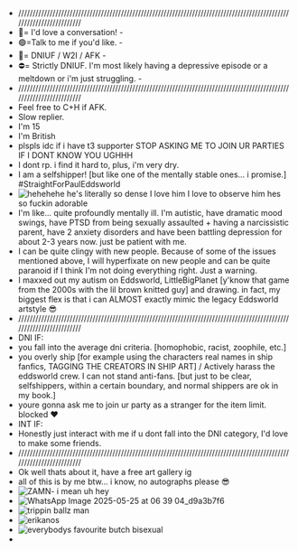 - /////////////////////////////////////////////////////////////////////////////////////////////////////////////////////
- 💬= I'd love a conversation! - 
- 🟢=Talk to me if you'd like. - 
- 🌙= DNIUF / W2I / AFK - 
- ⛔= Strictly DNIUF. I'm most likely having a depressive episode or a meltdown or i'm just struggling. -
- /////////////////////////////////////////////////////////////////////////////////////////////////////////////////////
- Feel free to C+H if AFK.
- Slow replier.
- I'm 15
- I'm British
- plspls idc if i have t3 supporter STOP ASKING ME TO JOIN UR PARTIES IF I DONT KNOW YOU UGHHH  
- I dont rp. i find it hard to, plus, i'm very dry.
- I am a selfshipper! [but like one of the mentally stable ones... i promise.] #StraightForPaulEddsworld 
- ![hehehehe](https://github.com/user-attachments/assets/eac3b13a-e00c-4963-b04a-0f180118062c) he's literally so dense I love him I love to observe him hes so fuckin adorable
- I'm like... quite profoundly mentally ill. I'm autistic, have dramatic mood swings, have PTSD from being sexually assaulted + having a narcissistic parent, have 2 anxiety disorders and have been battling depression for about 2-3 years now. just be patient with me.
- I can be quite clingy with new people. Because of some of the issues mentioned above, I will hyperfixate on new people and can be quite paranoid if I think I'm not doing everything right. Just a warning.
- I maxxed out my autism on Eddsworld, LittleBigPlanet [y'know that game from the 2000s with the lil brown knitted guy] and drawing. in fact, my biggest flex is that i can ALMOST exactly mimic the legacy Eddsworld artstyle 😎
- /////////////////////////////////////////////////////////////////////////////////////////////////////////////////////
- DNI IF:
- you fall into the average dni criteria. [homophobic, racist, zoophile, etc.]
- you overly ship [for example using the characters real names in ship fanfics, TAGGING THE CREATORS IN SHIP ART] / Actively harass the eddsworld crew. I can not stand anti-fans. [but just to be clear, selfshippers, within a certain boundary, and normal shippers are ok in my book.]
- youre gonna ask me to join ur party as a stranger for the item limit. blocked ❤️
- INT IF:
- Honestly just interact with me if u dont fall into the DNI category, I'd love to make some friends.
- /////////////////////////////////////////////////////////////////////////////////////////////////////////////////////
- Ok well thats about it, have a free art gallery ig
- all of this is by me btw... i know, no autographs please 😎
- ![ZAMN- i mean uh  hey](https://github.com/user-attachments/assets/4b039687-e928-4d4b-a868-6bd51245d0c5)
- ![WhatsApp Image 2025-05-25 at 06 39 04_d9a3b7f6](https://github.com/user-attachments/assets/38d2686a-52a1-4967-a673-697ca4dbfa39)
- ![trippin ballz man](https://github.com/user-attachments/assets/c97800ec-bc33-4f44-8769-970006bd24d5)
- ![erikanos](https://github.com/user-attachments/assets/5e8c6286-a14d-4139-bd9a-d6bb80960476)
- ![everybodys favourite butch bisexual](https://github.com/user-attachments/assets/66e5484d-e5f6-4aff-9883-bec24f8c662b)
- 




